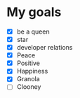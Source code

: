 # My goals
- [x] be a queen
- [x] star
- [x] developer relations
- [x] Peace
- [x] Positive
- [x] Happiness
- [x] Granola
- [ ] Clooney
